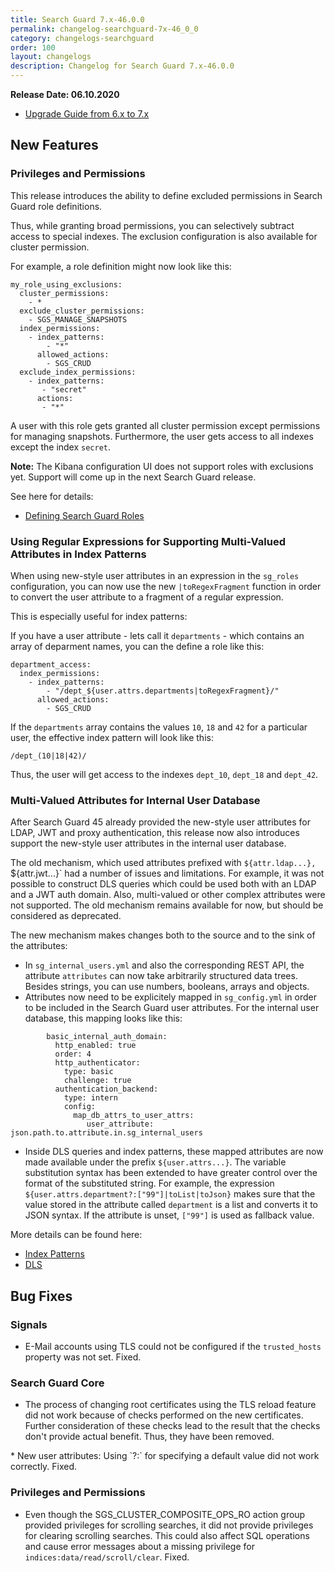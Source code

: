 ```yaml
---
title: Search Guard 7.x-46.0.0
permalink: changelog-searchguard-7x-46_0_0
category: changelogs-searchguard
order: 100
layout: changelogs
description: Changelog for Search Guard 7.x-46.0.0	
---
```


<!--- Copyright 2020 floragunn GmbH -->

**Release Date: 06.10.2020**

* [Upgrade Guide from 6.x to 7.x](../_docs_installation/installation_upgrading_6_7.md)

## New Features



### Privileges and Permissions

This release introduces the ability to define excluded permissions in Search Guard role definitions. 

Thus, while granting broad permissions, you can selectively subtract access to special indexes. The exclusion configuration is also available for cluster permission.

For example, a role definition might now look like this:

```
my_role_using_exclusions:
  cluster_permissions:
    - *
  exclude_cluster_permissions:
    - SGS_MANAGE_SNAPSHOTS
  index_permissions:
    - index_patterns:
        - "*"
      allowed_actions:
        - SGS_CRUD
  exclude_index_permissions:
    - index_patterns:
       - "secret"
      actions: 
       - "*"
```

A user with this role gets granted all cluster permission except permissions for managing snapshots. Furthermore, the user gets access to all indexes except the index `secret`. 

**Note:** The Kibana configuration UI does not support roles with exclusions yet. Support will come up in the next Search Guard release.

See here for details:

- [Defining Search Guard Roles](../_docs_roles_permissions/configuration_roles_permissions.md)

### Using Regular Expressions for Supporting Multi-Valued Attributes in Index Patterns

When using new-style user attributes in an expression in the `sg_roles` configuration, you can now use the new `|toRegexFragment` function in order to convert the user attribute to a fragment of a regular expression.

This is especially useful for index patterns:

If you have a user attribute - lets call it `departments` - which contains an array of deparment names, you can the define a role like this:

```
department_access:
  index_permissions:
    - index_patterns:
        - "/dept_${user.attrs.departments|toRegexFragment}/"
      allowed_actions:
        - SGS_CRUD
```

If the `departments` array contains the values `10`, `18` and `42` for a particular user, the effective index pattern will look like this:

```
/dept_(10|18|42)/
```

Thus, the user will get access to the indexes `dept_10`, `dept_18` and `dept_42`. 

### Multi-Valued Attributes for Internal User Database

After Search Guard 45 already provided the new-style user attributes for LDAP, JWT and proxy authentication, this release now also introduces support the new-style user attributes in the internal user database.

The old mechanism, which used attributes prefixed with `${attr.ldap...}, `${attr.jwt...}` had a number of issues and limitations. For example, it was not possible to construct DLS queries which could be used both with an LDAP and a JWT auth domain. Also, multi-valued or other complex attributes were not supported. The old mechanism remains available for now, but should be considered as deprecated.

The new mechanism makes changes both to the source and to the sink of the attributes:

- In `sg_internal_users.yml` and also the corresponding REST API, the attribute `attributes` can now take arbitrarily structured data trees. Besides strings, you can use numbers, booleans, arrays and objects. 
- Attributes now need to be explicitely mapped in `sg_config.yml` in order to be included in the Search Guard user attributes. For the internal user database, this mapping looks like this:
```
        basic_internal_auth_domain: 
          http_enabled: true
          order: 4
          http_authenticator:
            type: basic
            challenge: true
          authentication_backend:
            type: intern
            config: 
              map_db_attrs_to_user_attrs:
                 user_attribute: json.path.to.attribute.in.sg_internal_users  
```

- Inside DLS queries and index patterns, these mapped attributes are now made available under the prefix `${user.attrs...}`. The variable substitution syntax has been extended to have greater control over the format of the substituted string. For example, the expression `${user.attrs.department?:["99"]|toList|toJson}` makes sure that the value stored in the attribute called `department` is a list and converts it to JSON syntax. If the attribute is unset, `["99"]` is used as fallback value.

More details can be found here:

- [Index Patterns](https://search-guard.com/docs/latest/roles-permissions)
- [DLS](https://search-guard.com/docs/latest/document-level-security)



## Bug Fixes



### Signals

* E-Mail accounts using TLS could not be configured if the `trusted_hosts` property was not set. Fixed.
<p />


### Search Guard Core

* The process of changing root certificates using the TLS reload feature did not work because of checks performed on the new certificates. Further consideration of these checks lead to the result that the checks don't provide actual benefit. Thus, they have been removed.
<p />
* New user attributes: Using `?:` for specifying a default value did not work correctly. Fixed.
<p />


### Privileges and Permissions

* Even though the  SGS_CLUSTER_COMPOSITE_OPS_RO action group provided privileges for scrolling searches, it did not provide privileges for clearing scrolling searches. This could also affect SQL operations and cause error messages about a missing privilege for `indices:data/read/scroll/clear`. Fixed.
<p />


